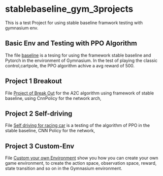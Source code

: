 # stablebaseline_gym_3projects
This is a test Project for using stable baseline framwork testing with gymnasium env. 



## Basic Env and Testing with PPO Algorithm 

The file [baseline](baseline.ipynb) is a tesing for using the framework stable baseline and Pytorch in the environment of Gymnasium.
In the test of playing the classic control,cartpole, the PPO algorithm achive a avg reward of 500. 

## Project 1 Breakout

File [Project of Break Out](Project_Break_out.ipynb) for the A2C algorithm using framework of stable baseline, using CnnPolicy for the network arch, 

## Project 2 Self-driving

File [Self driving for racing car](Self_driving) is a testing of the algorithm of PPO in the stable baseline, CNN Policy for the network, 

## Project 3 Custom-Env

File [Custom your own Environment](Custon_Env.ipynb) show you how you can create your own game environment, to create the action space, observation space, reward, state transition and so on in the 
Gymnasium environment. 
